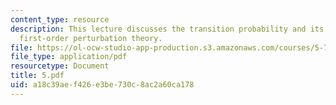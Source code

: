 ```yaml
---
content_type: resource
description: This lecture discusses the transition probability and its example, and
  first-order perturbation theory.
file: https://ol-ocw-studio-app-production.s3.amazonaws.com/courses/5-74-introductory-quantum-mechanics-ii-spring-2004/a18c39aef426e3be730c8ac2a60ca178_5.pdf
file_type: application/pdf
resourcetype: Document
title: 5.pdf
uid: a18c39ae-f426-e3be-730c-8ac2a60ca178
---
```


